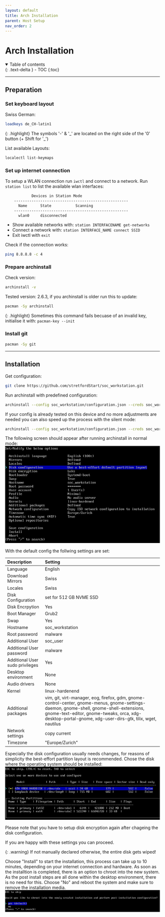 ```yaml
---
layout: default
title: Arch Installation
parent: Host Setup
nav_order: 2
---
```


# Arch Installation

<details open markdown="block">
  <summary>
    Table of contents
  </summary>
  {: .text-delta }
- TOC
{:toc}
</details>

---

## Preparation

### Set keyboard layout

Swiss German:

``` bash
loadkeys de_CH-latin1
```

{: .highlight}
The symbols '-' & '\_' are located on the right side of the '0' button (+ Shift for '\_')

List available Layouts:

``` bash
localectl list-keymaps
```

### Set up internet connection

To setup a WLAN connection run `iwctl` and connect to a network.
Run `station list` to list the available wlan interfaces:

```
		    Devices in Station Mode				
	----------------------------------------------------
	  Name 		State		    Scanning
	----------------------------------------------------
	  wlan0     disconnected	
```

- Show available networks with: `station INTERFACENAME get-networks`
- Connect a network with: `station INTERFACE_NAME connect SSID`
- Exit iwctl with `exit`

Check if the connection works:

``` bash
ping 8.8.8.8 -c 4
```

### Prepare archinstall

Check version:

``` bash
archinstall -v
```

Tested version: 2.6.3, if you archinstall is older run this to update:

``` bash
pacman -Sy archinstall
```

{: .highlight}
Sometimes this command fails becuase of an invalid key, initialise it with: `pacman-key --init`

### Install git

``` bash
pacman -Sy git
```

---

## Installation

Get configuration:

``` bash
git clone https://github.com/stretfordStart/soc_workstation.git
```

Run archinstall with predefined configuration:

``` bash
archinstall --config soc_workstation/configuration.json --creds soc_workstation/credentials.json
```

If your config is already tested on this device and no more adjustments are needed you can also speed up the process with the silent mode:

``` bash
archinstall --config soc_workstation/configuration.json --creds soc_workstation/credentials.json --silent
```

The following screen should appear after running archinstall in normal mode:
![Archinstall Screen](../../assets/images/archinstall.png)

With the default config the follwing settings are set:

| Description | Setting |
|:------------|:--------|
| Language| English |
| Download Mirrors | Swiss |
| Locales | Swiss |
| Disk Configuration | set for 512 GB NVME SSD |
| Disk Encrpytion | Yes |
| Boot Manager | Grub2 |
| Swap | Yes |
| Hostname | soc_workstation |
| Root password | malware |
| Additional User | soc_user |
| Additional User password | malware |
| Additional User sudo privileges | Yes |
| Desktop environment | None |
| Audio drivers | None |
| Kernel | linux-hardenend |
| Additional packages | vim, git, virt-manager, eog, firefox, gdm, gnome-control-center, gnome-menus, gnome-settings-daemon, gnome-shell, gnome-shell-extensions, gnome-text-editor, gnome-tweaks, orca, xdg-desktop-portal-gnome, xdg-user-dirs-gtk, tilix, wget, nautilus |
| Network settings | copy current |
| Timezone | "Europe/Zurich" |

Especially the disk configuration usually needs changes, for reasons of simplicity the best-effort partition layout is recommended.
Chose the disk where the operating system should be installed:
![Archinstall Disk Setup](../../assets/images/archinstall_disk.png)

Please note that you have to setup disk encryption again after chageing the disk configuration.

If you are happy with these settings you can proceed.

{: .warning}
If not manually declared otherwise, the entire disk gets wiped!

Choose "Install" to start the installation, this process can take up to 10 minutes, depending on your internet connection and hardware.
As soon as the installtion is completed, there is an option to chroot into the new system. As the post install steps are all done within the desktop environment, there is no need for this. Choose "No" and reboot the system and make sure to remove the installation media.
![Archinstall End Screen](../../assets/images/archinstall_end.png)
